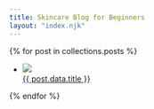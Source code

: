 ```yaml
---
title: Skincare Blog for Beginners
layout: "index.njk"
---
```


<div class="blogs">
{% for post in collections.posts %}
<ul class="articles">
    <li class="blog-preview">
        <a href="{{ post.url }}">
        <img src="{{ post.data.img}}" class="preview-pic">
        <br>
        {{ post.data.title }}
        </a>
    </li>
</ul>
{% endfor %}
</div>